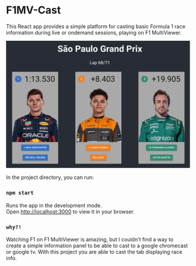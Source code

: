 # F1MV-Cast

This React app provides a simple platform for casting basic Formula 1 race information during live or ondemand sessions, playing on F1 MultiViewer.

![Basic panel](/screenshots/screen1.jpg?raw=true "Basic panel")

In the project directory, you can run:

### `npm start`

Runs the app in the development mode.\
Open [http://localhost:3000](http://localhost:3000) to view it in your browser.

### `why?!`

Watching F1 on F1 MultiViewer is amazing, but I couldn't find a way to create a simple information panel to be able to cast to a google chromecast or google tv. With this project you are able to cast the tab displaying race info.
